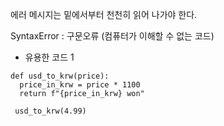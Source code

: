 에러 메시지는 밑에서부터 천천히 읽어 나가야 한다.  

SyntaxError : 구문오류 (컴퓨터가 이해할 수 없는 코드)  

* 유용한 코드 1
```
def usd_to_krw(price):
  price_in_krw = price * 1100
  return f"{price_in_krw} won"
  
 usd_to_krw(4.99)
```
